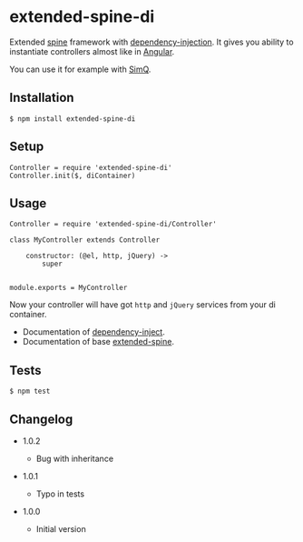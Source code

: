 # extended-spine-di

Extended [spine](https://npmjs.org/package/spine) framework with [dependency-injection](https://npmjs.org/package/dependency-injection).
It gives you ability to instantiate controllers almost like in [Angular](http://angularjs.org/).

You can use it for example with [SimQ](https://npmjs.org/package/simq).

## Installation

```
$ npm install extended-spine-di
```

## Setup

```
Controller = require 'extended-spine-di'
Controller.init($, diContainer)
```

## Usage

```
Controller = require 'extended-spine-di/Controller'

class MyController extends Controller

	constructor: (@el, http, jQuery) ->
		super


module.exports = MyController
```

Now your controller will have got `http` and `jQuery` services from your di container.

* Documentation of [dependency-inject](https://npmjs.org/package/dependency-injection).
* Documentation of base [extended-spine](https://npmjs.org/package/extended-spine).

## Tests

```
$ npm test
```

## Changelog

* 1.0.2
	+ Bug with inheritance

* 1.0.1
	+ Typo in tests

* 1.0.0
	+ Initial version